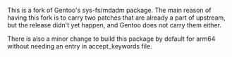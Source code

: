 This is a fork of Gentoo's sys-fs/mdadm package. The main reason of
having this fork is to carry two patches that are already a part of
upstream, but the release didn't yet happen, and Gentoo does not carry
them either.

There is also a minor change to build this package by default for
arm64 without needing an entry in accept_keywords file.

